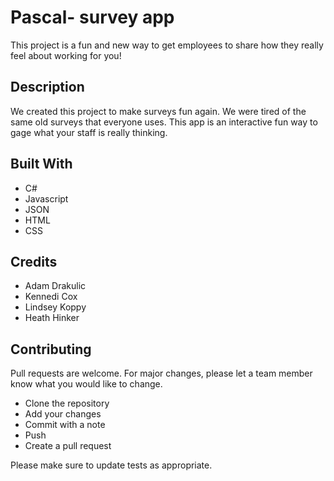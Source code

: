 # Pascal- survey app 
This project is a fun and new way to get employees to share how they really feel about working for you!

## Description
We created this project to make surveys fun again. We were tired of the same old surveys that everyone uses. This app is an interactive fun way to gage what your staff is really thinking.

## Built With
- C#
- Javascript
- JSON
- HTML
- CSS

## Credits
- Adam Drakulic
- Kennedi Cox
- Lindsey Koppy
- Heath Hinker

## Contributing
Pull requests are welcome. For major changes, please let a team member know what you would like to change.

- Clone the repository
- Add your changes
- Commit with a note
- Push
- Create a pull request 

Please make sure to update tests as appropriate.
